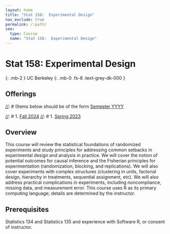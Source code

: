 ```yaml
---
layout: home
title: "Stat 158:  Experimental Design"
nav_exclude: true
permalink: /:path/
seo:
  type: Course
  name: "Stat 158:  Experimental Design"
---
```


# Stat 158:  Experimental Design
{: .mb-2 }
UC Berkeley
{: .mb-0 .fs-6 .text-grey-dk-000 }


## Offerings

[//]: # (Items below should be of the form [Semester YYYY](semester-year)

[//]: # (Notably the paths should not have leading slashes in real sites.)

[//]: # 1. [Fall 2024](/fall-2024)
[//]: # 1. [Spring 2023](/spring-2023)

## Overview

This course will review the statistical foundations of randomized experiments and study principles for addressing common setbacks in experimental design and analysis in practice. We will cover the notion of potential outcomes for causal inference and the Fisherian principles for experimentation (randomization, blocking, and replications). We will also cover experiments with complex structures (clustering in units, factorial design, hierarchy in treatments, sequential assignment, etc). We will also address practical complications in experiments, including noncompliance, missing data, and measurement error. This course uses R as its primary computing language; details are determined by the instructor.


## Prerequisites

Statistics 134 and Statistics 135 and experience with Software R, or consent of instructor.

